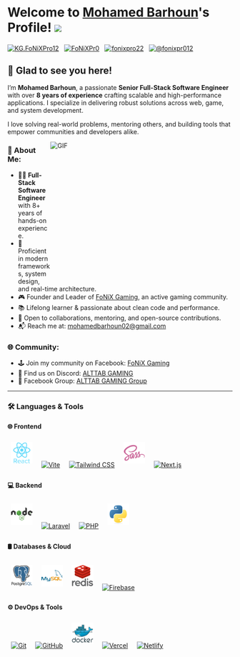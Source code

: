 # Welcome to [Mohamed Barhoun](https://www.facebook.com/KG.FoNiXPro12)'s Profile! <a href="https://www.aswinbarath.me/"><img src="https://media.giphy.com/media/hvRJCLFzcasrR4ia7z/giphy.gif" width="25px"></a>

<a href="https://www.facebook.com/KG.FoNiXPro12" target="_blank"><img align="center" src="https://raw.githubusercontent.com/rahuldkjain/github-profile-readme-generator/master/src/images/icons/Social/facebook.svg" alt="KG.FoNiXPro12" height="30" width="40" /></a>
&nbsp;
<a href="https://twitter.com/FoNiXPr0" target="_blank"><img align="center" src="https://raw.githubusercontent.com/rahuldkjain/github-profile-readme-generator/master/src/images/icons/Social/twitter.svg" alt="FoNiXPr0" height="30" width="40" /></a>
&nbsp;
<a href="https://www.instagram.com/fonixpro22" target="_blank"><img align="center" src="https://raw.githubusercontent.com/rahuldkjain/github-profile-readme-generator/master/src/images/icons/Social/instagram.svg" alt="fonixpro22" height="30" width="40" /></a>
&nbsp;
<a href="https://www.youtube.com/@fonixpr012" target="blank"><img align="center" src="https://raw.githubusercontent.com/rahuldkjain/github-profile-readme-generator/master/src/images/icons/Social/youtube.svg" alt="@fonixpr012" height="30" width="40" /></a>
&nbsp;

## 👋 Glad to see you here!

I’m **Mohamed Barhoun**, a passionate **Senior Full-Stack Software Engineer** with over **8 years of experience** crafting scalable and high-performance applications. I specialize in delivering robust solutions across web, game, and system development.

I love solving real-world problems, mentoring others, and building tools that empower communities and developers alike.

<img align="right" alt="GIF" src="https://media.giphy.com/media/qgQUggAC3Pfv687qPC/giphy.gif?raw=true" width="408" height="318" />

### 🚀 About Me:

- 👨‍💻 **Full-Stack Software Engineer** with 8+ years of hands-on experience.
- 🧠 Proficient in modern frameworks, system design, and real-time architecture.
- 🎮 Founder and Leader of [FoNiX Gaming](https://www.facebook.com/FoNiXGaming), an active gaming community.
- 📚 Lifelong learner & passionate about clean code and performance.
- 🤝 Open to collaborations, mentoring, and open-source contributions.
- 📬 Reach me at: [mohamedbarhoun02@gmail.com](mailto:mohamedbarhoun02@gmail.com)

### 🌐 Community:

- 🕹️ Join my community on Facebook: [FoNiX Gaming](https://www.facebook.com/FoNiXGaming)
- 💬 Find us on Discord: [ALTTAB GAMING](https://www.alxafrica.com)
- 📱 Facebook Group: [ALTTAB GAMING Group](https://www.facebook.com/groups/ffgeb5b5eb)

---

### 🛠️ Languages & Tools

#### 🌐 Frontend
<p align="left">
  <a href="https://reactjs.org/" target="_blank"><img width="48" height="48" style="margin: 8px;" src="https://raw.githubusercontent.com/devicons/devicon/master/icons/react/react-original-wordmark.svg" width="40" height="40" alt="React"/></a>
  <a href="https://vitejs.dev/" target="_blank"><img width="48" height="48" style="margin: 8px;" src="https://vitejs.dev/logo.svg" width="40" height="40" alt="Vite"/></a>
  <a href="https://tailwindcss.com/" target="_blank"><img width="48" height="48" style="margin: 8px;" src="https://www.vectorlogo.zone/logos/tailwindcss/tailwindcss-icon.svg" width="40" height="40" alt="Tailwind CSS"/></a>
  <a href="https://sass-lang.com/" target="_blank"><img width="48" height="48" style="margin: 8px;" src="https://raw.githubusercontent.com/devicons/devicon/master/icons/sass/sass-original.svg" width="40" height="40" alt="SASS"/></a>
  <a href="https://nextjs.org/" target="_blank"><img width="48" height="48" style="margin: 8px;" src="https://cdn.worldvectorlogo.com/logos/nextjs-2.svg" width="40" height="40" alt="Next.js"/></a>
</p>

#### 💻 Backend
<p align="left">
  <a href="https://nodejs.org" target="_blank"><img width="48" height="48" style="margin: 8px;" src="https://raw.githubusercontent.com/devicons/devicon/master/icons/nodejs/nodejs-original-wordmark.svg" width="40" height="40" alt="Node.js"/></a>
  <a href="https://laravel.com/" target="_blank"><img width="48" height="48" style="margin: 8px;" src="https://raw.githubusercontent.com/laravel/art/master/logo-lockup/5%20SVG/2%20CMYK/1%20Full%20Color/laravel-logolockup-cmyk-red.svg" width="40" height="40" alt="Laravel"/></a>
  <a href="https://www.php.net/" target="_blank"><img width="48" height="48" style="margin: 8px;" src="https://www.php.net/images/logos/new-php-logo.svg" width="40" height="40" alt="PHP"/></a>
  <a href="https://www.python.org" target="_blank"><img width="48" height="48" style="margin: 8px;" src="https://raw.githubusercontent.com/devicons/devicon/master/icons/python/python-original.svg" width="40" height="40" alt="Python"/></a>
</p>

#### 🛢️ Databases & Cloud
<p align="left">
  <a href="https://www.postgresql.org/" target="_blank"><img width="48" height="48" style="margin: 8px;" src="https://raw.githubusercontent.com/devicons/devicon/master/icons/postgresql/postgresql-original-wordmark.svg" width="40" height="40" alt="PostgreSQL"/></a>
  <a href="https://www.mysql.com/" target="_blank"><img width="48" height="48" style="margin: 8px;" src="https://raw.githubusercontent.com/devicons/devicon/master/icons/mysql/mysql-original-wordmark.svg" width="40" height="40" alt="MySQL"/></a>
  <a href="https://redis.io/" target="_blank"><img width="48" height="48" style="margin: 8px;" src="https://raw.githubusercontent.com/devicons/devicon/master/icons/redis/redis-original-wordmark.svg" width="40" height="40" alt="Redis"/></a>
  <a href="https://firebase.google.com/" target="_blank"><img width="48" height="48" style="margin: 8px;" src="https://www.vectorlogo.zone/logos/firebase/firebase-icon.svg" width="40" height="40" alt="Firebase"/></a>
</p>

#### ⚙️ DevOps & Tools
<p align="left">
  <a href="https://git-scm.com/" target="_blank"><img width="48" height="48" style="margin: 8px;" src="https://www.vectorlogo.zone/logos/git-scm/git-scm-icon.svg" width="40" height="40" alt="Git"/></a>
  <a href="https://github.com/" target="_blank"><img width="48" height="48" style="margin: 8px;" src="https://cdn-icons-png.flaticon.com/512/25/25231.png" width="40" height="40" alt="GitHub"/></a>
  <a href="https://www.docker.com/" target="_blank"><img width="48" height="48" style="margin: 8px;" src="https://raw.githubusercontent.com/devicons/devicon/master/icons/docker/docker-original-wordmark.svg" width="40" height="40" alt="Docker"/></a>
  <a href="https://vercel.com/" target="_blank"><img width="48" height="48" style="margin: 8px;" src="https://www.vectorlogo.zone/logos/vercel/vercel-icon.svg" width="40" height="40" alt="Vercel"/></a>
  <a href="https://www.netlify.com/" target="_blank"><img width="48" height="48" style="margin: 8px;" src="https://www.vectorlogo.zone/logos/netlify/netlify-icon.svg" width="40" height="40" alt="Netlify"/></a>
</p>
